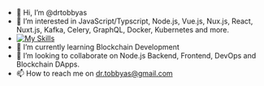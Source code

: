 - 👋 Hi, I’m @drtobbyas
- 👀 I’m interested in JavaScript/Typscript, Node.js, Vue.js, Nux.js, React, Nuxt.js, Kafka, Celery, GraphQL, Docker, Kubernetes and more.
- [![My Skills](https://skillicons.dev/icons?i=js,html,css,ts,wasm,vue,nuxtjs,react,nextjs,nodejs,express,graphql,tailwind,py,git,docker,kubernetes,flutter,bash,gatsby,wordpress,redis,mongodb,postgres,mysql,linux,gcp,aws,azure,vscode)](https://skillicons.dev)
- 🌱 I’m currently learning Blockchain Development
- 💞️ I’m looking to collaborate on Node.js Backend, Frontend, DevOps and Blockchain DApps.
- 📫 How to reach me on dr.tobbyas@gmail.com

<!---
drtobbyas/drtobbyas is a ✨ special ✨ repository because its `README.md` (this file) appears on your GitHub profile.
You can click the Preview link to take a look at your changes.
--->
